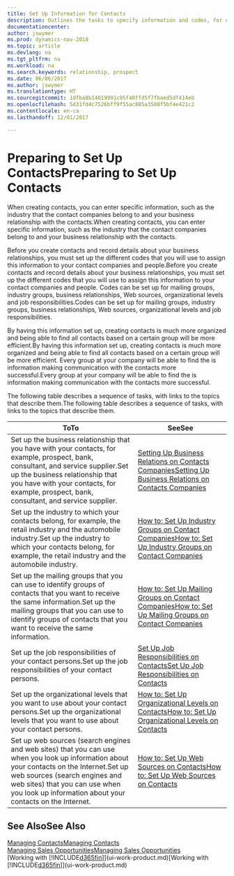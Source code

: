 ```yaml
---
title: Set Up Information for Contacts
description: Outlines the tasks to specify information and codes, for example, about industry groups and business relationships, before you set up contacts.
documentationcenter: 
author: jswymer
ms.prod: dynamics-nav-2018
ms.topic: article
ms.devlang: na
ms.tgt_pltfrm: na
ms.workload: na
ms.search.keywords: relationship, prospect
ms.date: 06/06/2017
ms.author: jswymer
ms.translationtype: HT
ms.sourcegitcommit: 1dfba8b14019991c95f40ffd5f7fbaed5df414eb
ms.openlocfilehash: 5d31fd4c7526bff9f55ac885a3588f5bf4e421c2
ms.contentlocale: en-ca
ms.lasthandoff: 12/01/2017

---
```

# <a name="preparing-to-set-up-contacts"></a><span data-ttu-id="e6714-103">Preparing to Set Up Contacts</span><span class="sxs-lookup"><span data-stu-id="e6714-103">Preparing to Set Up Contacts</span></span>
<span data-ttu-id="e6714-104">When creating contacts, you can enter specific information, such as the industry that the contact companies belong to and your business relationship with the contacts.</span><span class="sxs-lookup"><span data-stu-id="e6714-104">When creating contacts, you can enter specific information, such as the industry that the contact companies belong to and your business relationship with the contacts.</span></span>

<span data-ttu-id="e6714-105">Before you create contacts and record details about your business relationships, you must set up the different codes that you will use to assign this information to your contact companies and people.</span><span class="sxs-lookup"><span data-stu-id="e6714-105">Before you create contacts and record details about your business relationships, you must set up the different codes that you will use to assign this information to your contact companies and people.</span></span> <span data-ttu-id="e6714-106">Codes can be set up for mailing groups, industry groups, business relationships, Web sources, organizational levels and job responsibilities.</span><span class="sxs-lookup"><span data-stu-id="e6714-106">Codes can be set up for mailing groups, industry groups, business relationships, Web sources, organizational levels and job responsibilities.</span></span>

<span data-ttu-id="e6714-107">By having this information set up, creating contacts is much more organized and being able to find all contacts based on a certain group will be more efficient.</span><span class="sxs-lookup"><span data-stu-id="e6714-107">By having this information set up, creating contacts is much more organized and being able to find all contacts based on a certain group will be more efficient.</span></span> <span data-ttu-id="e6714-108">Every group at your company will be able to find the is information making communication with the contacts more successful.</span><span class="sxs-lookup"><span data-stu-id="e6714-108">Every group at your company will be able to find the is information making communication with the contacts more successful.</span></span>

<span data-ttu-id="e6714-109">The following table describes a sequence of tasks, with links to the topics that describe them.</span><span class="sxs-lookup"><span data-stu-id="e6714-109">The following table describes a sequence of tasks, with links to the topics that describe them.</span></span> 

| <span data-ttu-id="e6714-110">To</span><span class="sxs-lookup"><span data-stu-id="e6714-110">To</span></span> | <span data-ttu-id="e6714-111">See</span><span class="sxs-lookup"><span data-stu-id="e6714-111">See</span></span> |
| --- | --- |
| <span data-ttu-id="e6714-112">Set up the business relationship that you have with your contacts, for example, prospect, bank, consultant, and service supplier.</span><span class="sxs-lookup"><span data-stu-id="e6714-112">Set up the business relationship that you have with your contacts, for example, prospect, bank, consultant, and service supplier.</span></span> |[<span data-ttu-id="e6714-113">Setting Up Business Relations on Contacts Companies</span><span class="sxs-lookup"><span data-stu-id="e6714-113">Setting Up Business Relations on Contacts Companies</span></span>](marketing-business-relations.md) |
| <span data-ttu-id="e6714-114">Set up the industry to which your contacts belong, for example, the retail industry and the automobile industry.</span><span class="sxs-lookup"><span data-stu-id="e6714-114">Set up the industry to which your contacts belong, for example, the retail industry and the automobile industry.</span></span> |[<span data-ttu-id="e6714-115">How to: Set Up Industry Groups on Contact Companies</span><span class="sxs-lookup"><span data-stu-id="e6714-115">How to: Set Up Industry Groups on Contact Companies</span></span>](marketing-industry-groups.md) |
| <span data-ttu-id="e6714-116">Set up the mailing groups that you can use to identify groups of contacts that you want to receive the same information.</span><span class="sxs-lookup"><span data-stu-id="e6714-116">Set up the mailing groups that you can use to identify groups of contacts that you want to receive the same information.</span></span> |[<span data-ttu-id="e6714-117">How to: Set Up Mailing Groups on Contact Companies</span><span class="sxs-lookup"><span data-stu-id="e6714-117">How to: Set Up Mailing Groups on Contact Companies</span></span>](marketing-mailing-groups.md) |
| <span data-ttu-id="e6714-118">Set up the job responsibilities of your contact persons.</span><span class="sxs-lookup"><span data-stu-id="e6714-118">Set up the job responsibilities of your contact persons.</span></span> |[<span data-ttu-id="e6714-119">Set Up Job Responsibilities on Contacts</span><span class="sxs-lookup"><span data-stu-id="e6714-119">Set Up Job Responsibilities on Contacts</span></span>](marketing-job-responsibilities.md) |
| <span data-ttu-id="e6714-120">Set up the organizational levels that you want to use about your contact persons.</span><span class="sxs-lookup"><span data-stu-id="e6714-120">Set up the organizational levels that you want to use about your contact persons.</span></span> |[<span data-ttu-id="e6714-121">How to: Set Up Organizational Levels on Contacts</span><span class="sxs-lookup"><span data-stu-id="e6714-121">How to: Set Up Organizational Levels on Contacts</span></span>](marketing-organizational-levels.md) |
| <span data-ttu-id="e6714-122">Set up web sources (search engines and web sites) that you can use when you look up information about your contacts on the Internet.</span><span class="sxs-lookup"><span data-stu-id="e6714-122">Set up web sources (search engines and web sites) that you can use when you look up information about your contacts on the Internet.</span></span> |[<span data-ttu-id="e6714-123">How to: Set Up Web Sources on Contacts</span><span class="sxs-lookup"><span data-stu-id="e6714-123">How to: Set Up Web Sources on Contacts</span></span>](marketing-web-sources.md) |

## <a name="see-also"></a><span data-ttu-id="e6714-124">See Also</span><span class="sxs-lookup"><span data-stu-id="e6714-124">See Also</span></span>
[<span data-ttu-id="e6714-125">Managing Contacts</span><span class="sxs-lookup"><span data-stu-id="e6714-125">Managing Contacts</span></span>](marketing-contacts.md)  
[<span data-ttu-id="e6714-126">Managing Sales Opportunities</span><span class="sxs-lookup"><span data-stu-id="e6714-126">Managing Sales Opportunities</span></span>](marketing-manage-sales-opportunities.md)  
<span data-ttu-id="e6714-127">[Working with [!INCLUDE[d365fin](includes/d365fin_md.md)]](ui-work-product.md)</span><span class="sxs-lookup"><span data-stu-id="e6714-127">[Working with [!INCLUDE[d365fin](includes/d365fin_md.md)]](ui-work-product.md)</span></span>

